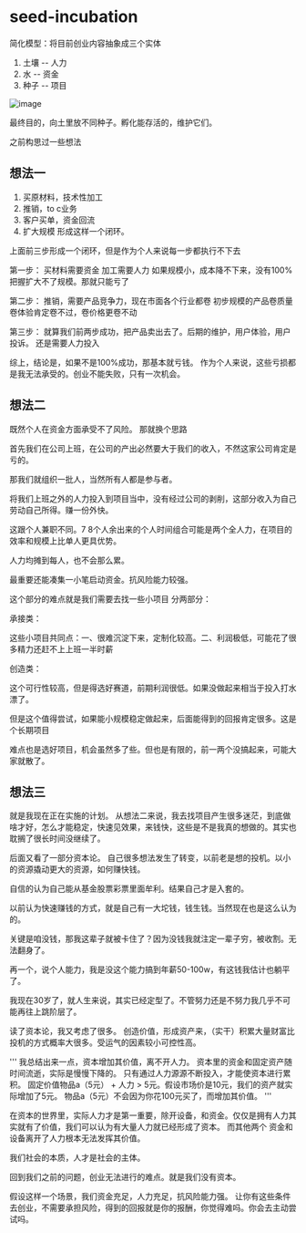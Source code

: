 # seed-incubation
简化模型：将目前创业内容抽象成三个实体
  
1. 土壤 -- 人力
2. 水 -- 资金
3. 种子 -- 项目
   
![image](https://github.com/user-attachments/assets/6b05c67e-c8e9-44af-9245-99948099d7f5)

最终目的，向土里放不同种子。孵化能存活的，维护它们。

之前构思过一些想法
## 想法一
1. 买原材料，技术性加工
2. 推销，to c业务
3. 客户买单，资金回流
4. 扩大规模
形成这样一个闭环。

上面前三步形成一个闭环，但是作为个人来说每一步都执行不下去

第一步：
买材料需要资金
加工需要人力
如果规模小，成本降不下来，没有100%把握扩大不了规模。那就只能亏了

第二步：
推销，需要产品竞争力，现在市面各个行业都卷
初步规模的产品卷质量卷体验肯定卷不过，卷价格更卷不动

第三步：
就算我们前两步成功，把产品卖出去了。后期的维护，用户体验，用户投诉。
还是需要人力投入

综上，结论是，如果不是100%成功，那基本就亏钱。
作为个人来说，这些亏损都是我无法承受的。创业不能失败，只有一次机会。

## 想法二
既然个人在资金方面承受不了风险。
那就换个思路

首先我们在公司上班，在公司的产出必然要大于我们的收入，不然这家公司肯定是亏的。

那我们就组织一批人，当然所有人都是参与者。

将我们上班之外的人力投入到项目当中，没有经过公司的剥削，这部分收入为自己劳动自己所得。赚一份外快。

这跟个人兼职不同。7 8个人余出来的个人时间组合可能是两个全人力，在项目的效率和规模上比单人更具优势。

人力均摊到每人，也不会那么累。

最重要还能凑集一小笔启动资金。抗风险能力较强。

这个部分的难点就是我们需要去找一些小项目
分两部分：

承接类：

这些小项目共同点：一、很难沉淀下来，定制化较高。二、利润极低，可能花了很多精力还赶不上上班一半时薪

创造类：

这个可行性较高，但是得选好赛道，前期利润很低。如果没做起来相当于投入打水漂了。

但是这个值得尝试，如果能小规模稳定做起来，后面能得到的回报肯定很多。这是个长期项目

难点也是选好项目，机会虽然多了些。但也是有限的，前一两个没搞起来，可能大家就散了。

## 想法三
就是我现在正在实施的计划。
从想法二来说，我去找项目产生很多迷茫，到底做啥才好，怎么才能稳定，快速见效果，来钱快，这些是不是我真的想做的。其实也耽搁了很长时间没继续了。

后面又看了一部分资本论。
自己很多想法发生了转变，以前老是想的投机。以小的资源撬动更大的资源，如何赚快钱。

自信的认为自己能从基金股票彩票里面牟利。结果自己才是入套的。

以前认为快速赚钱的方式，就是自己有一大坨钱，钱生钱。当然现在也是这么认为的。

关键是咱没钱，那我这辈子就被卡住了？因为没钱我就注定一辈子穷，被收割。无法翻身了。

再一个，说个人能力，我是没这个能力搞到年薪50-100w，有这钱我估计也躺平了。

我现在30岁了，就人生来说，其实已经定型了。不管努力还是不努力我几乎不可能再往上跳阶层了。

读了资本论，我又考虑了很多。
创造价值，形成资产来，（实干）积累大量财富比投机的方式概率大很多。受运气的因素较小可控性高。

'''
我总结出来一点，资本增加其价值，离不开人力。
资本里的资金和固定资产随时间流逝，实际是慢慢下降的。
只有通过人力源源不断投入，才能使资本进行累积。
固定价值物品a（5元） + 人力 > 5元。假设市场价是10元，我们的资产就实际增加了5元。
物品a（5元）不会因为你花100元买了，而增加其价值。
'''

在资本的世界里，实际人力才是第一重要，除开设备，和资金。仅仅是拥有人力其实就有了价值，我们可以认为有大量人力就已经形成了资本。
而其他两个 资金和设备离开了人力根本无法发挥其价值。

我们社会的本质，人才是社会的主体。

回到我们之前的问题，创业无法进行的难点。就是我们没有资本。

假设这样一个场景，我们资金充足，人力充足，抗风险能力强。
让你有这些条件去创业，不需要承担风险，得到的回报就是你的报酬，你觉得难吗。你会去主动尝试吗。












